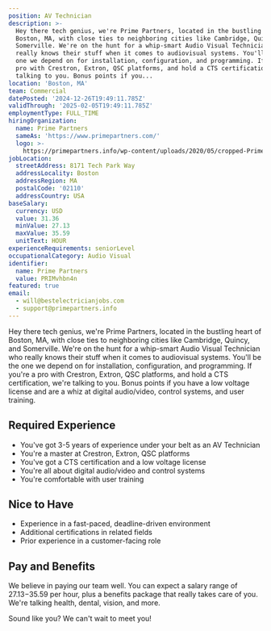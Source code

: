 ```yaml
---
position: AV Technician
description: >-
  Hey there tech genius, we're Prime Partners, located in the bustling heart of
  Boston, MA, with close ties to neighboring cities like Cambridge, Quincy, and
  Somerville. We're on the hunt for a whip-smart Audio Visual Technician who
  really knows their stuff when it comes to audiovisual systems. You'll be the
  one we depend on for installation, configuration, and programming. If you're a
  pro with Crestron, Extron, QSC platforms, and hold a CTS certification, we're
  talking to you. Bonus points if you...
location: 'Boston, MA'
team: Commercial
datePosted: '2024-12-26T19:49:11.785Z'
validThrough: '2025-02-05T19:49:11.785Z'
employmentType: FULL_TIME
hiringOrganization:
  name: Prime Partners
  sameAs: 'https://www.primepartners.com/'
  logo: >-
    https://primepartners.info/wp-content/uploads/2020/05/cropped-Prime-Partners-Logo-NO-BG-1.png
jobLocation:
  streetAddress: 8171 Tech Park Way
  addressLocality: Boston
  addressRegion: MA
  postalCode: '02110'
  addressCountry: USA
baseSalary:
  currency: USD
  value: 31.36
  minValue: 27.13
  maxValue: 35.59
  unitText: HOUR
experienceRequirements: seniorLevel
occupationalCategory: Audio Visual
identifier:
  name: Prime Partners
  value: PRIMvhbn4n
featured: true
email:
  - will@bestelectricianjobs.com
  - support@primepartners.info
---
```




Hey there tech genius, we're Prime Partners, located in the bustling heart of Boston, MA, with close ties to neighboring cities like Cambridge, Quincy, and Somerville. We're on the hunt for a whip-smart Audio Visual Technician who really knows their stuff when it comes to audiovisual systems. You'll be the one we depend on for installation, configuration, and programming. If you're a pro with Crestron, Extron, QSC platforms, and hold a CTS certification, we're talking to you. Bonus points if you have a low voltage license and are a whiz at digital audio/video, control systems, and user training.

## Required Experience
- You've got 3-5 years of experience under your belt as an AV Technician
- You're a master at Crestron, Extron, QSC platforms
- You've got a CTS certification and a low voltage license
- You're all about digital audio/video and control systems
- You're comfortable with user training

## Nice to Have
- Experience in a fast-paced, deadline-driven environment
- Additional certifications in related fields 
- Prior experience in a customer-facing role

## Pay and Benefits
We believe in paying our team well. You can expect a salary range of $27.13-$35.59 per hour, plus a benefits package that really takes care of you. We're talking health, dental, vision, and more. 

Sound like you? We can't wait to meet you!
